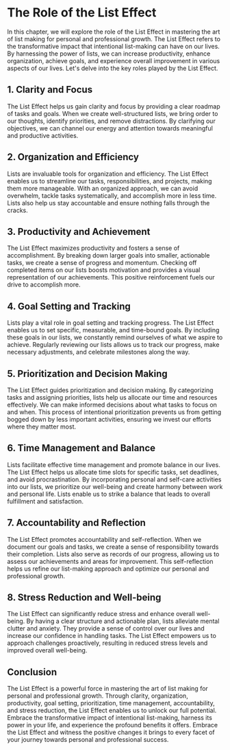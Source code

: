 The Role of the List Effect
=======================================

In this chapter, we will explore the role of the List Effect in mastering the art of list making for personal and professional growth. The List Effect refers to the transformative impact that intentional list-making can have on our lives. By harnessing the power of lists, we can increase productivity, enhance organization, achieve goals, and experience overall improvement in various aspects of our lives. Let's delve into the key roles played by the List Effect.

**1. Clarity and Focus**
------------------------

The List Effect helps us gain clarity and focus by providing a clear roadmap of tasks and goals. When we create well-structured lists, we bring order to our thoughts, identify priorities, and remove distractions. By clarifying our objectives, we can channel our energy and attention towards meaningful and productive activities.

**2. Organization and Efficiency**
----------------------------------

Lists are invaluable tools for organization and efficiency. The List Effect enables us to streamline our tasks, responsibilities, and projects, making them more manageable. With an organized approach, we can avoid overwhelm, tackle tasks systematically, and accomplish more in less time. Lists also help us stay accountable and ensure nothing falls through the cracks.

**3. Productivity and Achievement**
-----------------------------------

The List Effect maximizes productivity and fosters a sense of accomplishment. By breaking down larger goals into smaller, actionable tasks, we create a sense of progress and momentum. Checking off completed items on our lists boosts motivation and provides a visual representation of our achievements. This positive reinforcement fuels our drive to accomplish more.

**4. Goal Setting and Tracking**
--------------------------------

Lists play a vital role in goal setting and tracking progress. The List Effect enables us to set specific, measurable, and time-bound goals. By including these goals in our lists, we constantly remind ourselves of what we aspire to achieve. Regularly reviewing our lists allows us to track our progress, make necessary adjustments, and celebrate milestones along the way.

**5. Prioritization and Decision Making**
-----------------------------------------

The List Effect guides prioritization and decision making. By categorizing tasks and assigning priorities, lists help us allocate our time and resources effectively. We can make informed decisions about what tasks to focus on and when. This process of intentional prioritization prevents us from getting bogged down by less important activities, ensuring we invest our efforts where they matter most.

**6. Time Management and Balance**
----------------------------------

Lists facilitate effective time management and promote balance in our lives. The List Effect helps us allocate time slots for specific tasks, set deadlines, and avoid procrastination. By incorporating personal and self-care activities into our lists, we prioritize our well-being and create harmony between work and personal life. Lists enable us to strike a balance that leads to overall fulfillment and satisfaction.

**7. Accountability and Reflection**
------------------------------------

The List Effect promotes accountability and self-reflection. When we document our goals and tasks, we create a sense of responsibility towards their completion. Lists also serve as records of our progress, allowing us to assess our achievements and areas for improvement. This self-reflection helps us refine our list-making approach and optimize our personal and professional growth.

**8. Stress Reduction and Well-being**
--------------------------------------

The List Effect can significantly reduce stress and enhance overall well-being. By having a clear structure and actionable plan, lists alleviate mental clutter and anxiety. They provide a sense of control over our lives and increase our confidence in handling tasks. The List Effect empowers us to approach challenges proactively, resulting in reduced stress levels and improved overall well-being.

**Conclusion**
--------------

The List Effect is a powerful force in mastering the art of list making for personal and professional growth. Through clarity, organization, productivity, goal setting, prioritization, time management, accountability, and stress reduction, the List Effect enables us to unlock our full potential. Embrace the transformative impact of intentional list-making, harness its power in your life, and experience the profound benefits it offers. Embrace the List Effect and witness the positive changes it brings to every facet of your journey towards personal and professional success.
